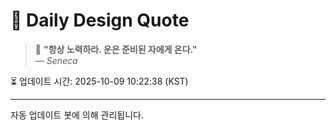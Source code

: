 
# 📘 Daily Design Quote

> 💬 **"항상 노력하라. 운은 준비된 자에게 온다."**  
> — *Seneca*

⏳ 업데이트 시간: 2025-10-09 10:22:38 (KST)

---

자동 업데이트 봇에 의해 관리됩니다.
